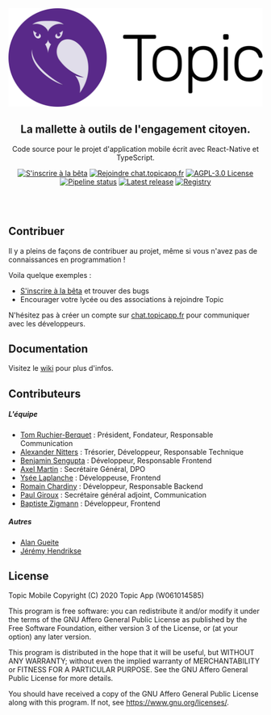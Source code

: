 <!-- Banner Image -->
<div align="center">
  <img src="images/topic-icon-text.svg" alt="Topic Logo" />
<h2>
  La mallette à outils de l'engagement citoyen.
</h2>

Code source pour le projet d'application mobile écrit avec React-Native et TypeScript.

[![S'inscrire à la bêta](https://img.shields.io/static/v1?label=&message=S'inscrire%20à%20la%20bêta&color=592989)](https://beta.topicapp.fr)
[![Rejoindre chat.topicapp.fr](https://img.shields.io/static/v1?label=&message=Rejoindre%20chat.topicapp.fr&color=f5455c)](https://chat.topicapp.fr/register)
[![AGPL-3.0 License](https://img.shields.io/badge/license-AGPL--3.0-brightgreen)](/LICENSE.md)
[![Pipeline status](https://gitlab.com/topicapp/mobile/badges/master/pipeline.svg)](https://gitlab.com/topicapp/mobile/-/commits/master)
[![Latest release](https://badgen.net/gitlab/release/topicapp/mobile)](https://gitlab.com/topicapp/mobile/-/releases)
[![Registry](https://badgen.net/badge/registry/gitlab/cyan)](https://gitlab.com/topicapp/mobile/container_registry)

</div>
<br><br>

## Contribuer

Il y a pleins de façons de contribuer au projet, même si vous n'avez pas de connaissances en programmation !

Voila quelque exemples :

- [S'inscrire à la bêta](https://beta.topicapp.fr) et trouver des bugs
- Encourager votre lycée ou des associations à rejoindre Topic

N'hésitez pas à créer un compte sur [chat.topicapp.fr](https://chat.topicapp.fr/register) pour communiquer avec les développeurs.

## Documentation

Visitez le [wiki](https://gitlab.com/topicapp/mobile/-/wikis/home) pour plus d'infos.

## Contributeurs

##### L'équipe

- [Tom Ruchier-Berquet](https://gitlab.com/tomrb) : Président, Fondateur, Responsable Communication
- [Alexander Nitters](https://gitlab.com/al340) : Trésorier, Développeur, Responsable Technique
- [Benjamin Sengupta](https://gitlab.com/bensengupta) : Développeur, Responsable Frontend
- [Axel Martin](https://gitlab.com/axel.dpo) : Secrétaire Général, DPO
- [Ysée Laplanche](https://gitlab.com/ysee.laplanche) : Développeuse, Frontend
- [Romain Chardiny](https://gitlab.com/romch007) : Développeur, Responsable Backend
- [Paul Giroux](https://gitlab.com/paul.giroux97) : Secrétaire général adjoint, Communication
- [Baptiste Zigmann](https://gitlab.com/bazig) : Développeur, Frontend

##### Autres

- [Alan Gueite](https://gitlab.com/alangueite)
- [Jérémy Hendrikse](https://gitlab.com/jeremy_i8)

## License

Topic Mobile
Copyright (C) 2020 Topic App (W061014585)

This program is free software: you can redistribute it and/or modify
it under the terms of the GNU Affero General Public License as published
by the Free Software Foundation, either version 3 of the License, or
(at your option) any later version.

This program is distributed in the hope that it will be useful,
but WITHOUT ANY WARRANTY; without even the implied warranty of
MERCHANTABILITY or FITNESS FOR A PARTICULAR PURPOSE. See the
GNU Affero General Public License for more details.

You should have received a copy of the GNU Affero General Public License
along with this program. If not, see <https://www.gnu.org/licenses/>.

<!-- Links -->

[rocket-chat]: https://chat.topicapp.fr
[rc-badge]: https://img.shields.io/gitter/room/nwjs/nw.js.svg?style=for-the-badge
